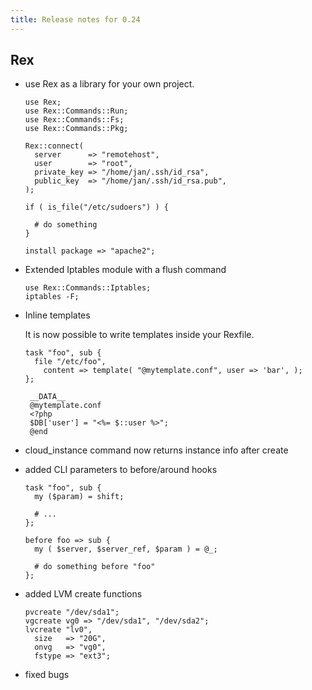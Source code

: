```yaml
---
title: Release notes for 0.24
---
```


## Rex

-   use Rex as a library for your own project.

        use Rex;
        use Rex::Commands::Run;
        use Rex::Commands::Fs;
        use Rex::Commands::Pkg;

        Rex::connect(
          server      => "remotehost",
          user        => "root",
          private_key => "/home/jan/.ssh/id_rsa",
          public_key  => "/home/jan/.ssh/id_rsa.pub",
        );

        if ( is_file("/etc/sudoers") ) {

          # do something
        }

        install package => "apache2";

-   Extended Iptables module with a flush command

        use Rex::Commands::Iptables;
        iptables -F;

-   Inline templates

    It is now possible to write templates inside your Rexfile.

        task "foo", sub {
          file "/etc/foo",
            content => template( "@mytemplate.conf", user => 'bar', );
        };

         __DATA__
         @mytemplate.conf
         <?php
         $DB['user'] = "<%= $::user %>";
         @end

-   cloud\_instance command now returns instance info after create

-   added CLI parameters to before/around hooks

        task "foo", sub {
          my ($param) = shift;

          # ...
        };

        before foo => sub {
          my ( $server, $server_ref, $param ) = @_;

          # do something before "foo"
        };

-   added LVM create functions

        pvcreate "/dev/sda1";
        vgcreate vg0 => "/dev/sda1", "/dev/sda2";
        lvcreate "lv0",
          size   => "20G",
          onvg   => "vg0",
          fstype => "ext3";

-   fixed bugs


